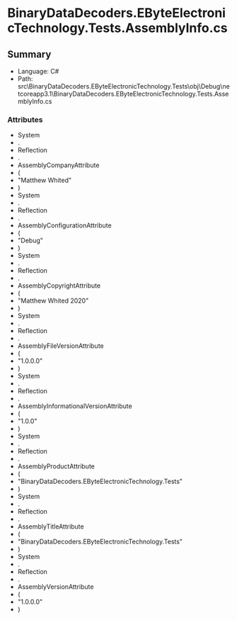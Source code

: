 ﻿# BinaryDataDecoders.EByteElectronicTechnology.Tests.AssemblyInfo.cs

## Summary

* Language: C#
* Path: src\BinaryDataDecoders.EByteElectronicTechnology.Tests\obj\Debug\netcoreapp3.1\BinaryDataDecoders.EByteElectronicTechnology.Tests.AssemblyInfo.cs

### Attributes

 - System
 - .
 - Reflection
 - .
 - AssemblyCompanyAttribute
 - (
 - "Matthew Whited"
 - )
 - System
 - .
 - Reflection
 - .
 - AssemblyConfigurationAttribute
 - (
 - "Debug"
 - )
 - System
 - .
 - Reflection
 - .
 - AssemblyCopyrightAttribute
 - (
 - "Matthew Whited 2020"
 - )
 - System
 - .
 - Reflection
 - .
 - AssemblyFileVersionAttribute
 - (
 - "1.0.0.0"
 - )
 - System
 - .
 - Reflection
 - .
 - AssemblyInformationalVersionAttribute
 - (
 - "1.0.0"
 - )
 - System
 - .
 - Reflection
 - .
 - AssemblyProductAttribute
 - (
 - "BinaryDataDecoders.EByteElectronicTechnology.Tests"
 - )
 - System
 - .
 - Reflection
 - .
 - AssemblyTitleAttribute
 - (
 - "BinaryDataDecoders.EByteElectronicTechnology.Tests"
 - )
 - System
 - .
 - Reflection
 - .
 - AssemblyVersionAttribute
 - (
 - "1.0.0.0"
 - )

